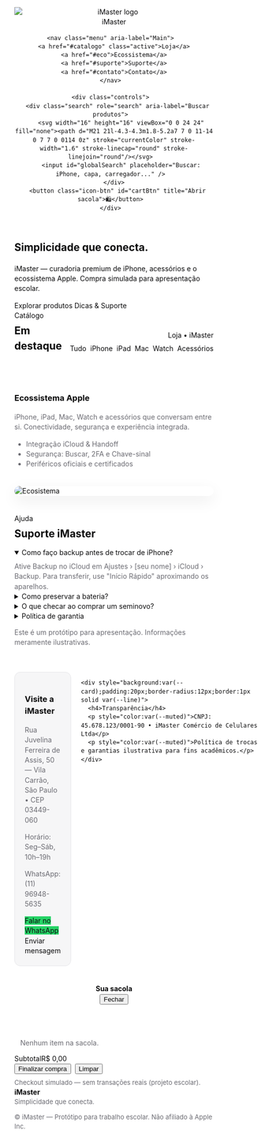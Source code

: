 <!doctype html>  
<html lang="pt-BR">  
<head>  
<meta charset="utf-8" />  
<meta name="viewport" content="width=device-width,initial-scale=1" />  
<title>iMaster — Simplicidade que conecta.</title>  
<meta name="description" content="iMaster — Loja conceito de iPhone e ecossistema Apple. Catálogo, carrinho e checkout simulado." />  
<style>  
  /* ----------------- Reset & base ----------------- */  
  :root{  
    --bg:#ffffff; --fg:#0b0b0c; --muted:#6b6b72; --card:#f6f6f7; --line:#e7e7ea;  
    --accent:#000000; --glass:rgba(255,255,255,0.6); --radius:14px; --shadow:0 10px 30px rgba(0,0,0,.08);  
    --maxw:1200px;  
  }  
  @media (prefers-color-scheme:dark){  
    :root{ --bg:#000; --fg:#f5f5f6; --muted:#9b9b9b; --card:#121214; --line:#232325; --glass:rgba(0,0,0,0.6); --shadow:0 10px 30px rgba(0,0,0,.6) }  
  }  
  *{box-sizing:border-box}  
  html,body{height:100%;margin:0;background:var(--bg);color:var(--fg);font-family:-apple-system,BlinkMacSystemFont,"Segoe UI",Roboto,Helvetica,Arial;line-height:1.45}  
  a{color:inherit;text-decoration:none}  
  img{max-width:100%;height:auto;display:block}  
  
  /* ----------------- Layout ----------------- */  
  .wrap{max-width:var(--maxw);margin:0 auto;padding:0 20px}  
  header.nav{position:sticky;top:0;z-index:70;background:linear-gradient(to bottom,transparent,rgba(0,0,0,0.02));backdrop-filter:blur(8px);border-bottom:1px solid var(--line);padding:12px 0}  
  .nav-inner{display:flex;align-items:center;justify-content:space-between;gap:12px}  
  .brand{display:flex;align-items:center;gap:12px}  
  .brand img{height:34px; width:auto;}  
  .brand .title{font-weight:700; letter-spacing:.2px}  
  nav.menu{display:flex;gap:16px;align-items:center}  
  nav.menu a{color:var(--muted);font-weight:600;padding:8px 10px;border-radius:10px}  
  nav.menu a:hover, nav.menu a.active{color:var(--fg);background:transparent}  
  .controls{display:flex;align-items:center;gap:10px}  
  
  /* search */  
  .search{display:flex;align-items:center;gap:10px;border:1px solid var(--line);padding:8px 12px;border-radius:12px;min-width:260px;background:transparent}  
  .search input{border:0;outline:0;background:transparent;color:var(--fg);width:100%}  
  .icon-btn{border:1px solid var(--line);padding:8px 10px;border-radius:12px;background:transparent;cursor:pointer}  
  
  /* hero */  
  .hero{padding:64px 0 36px;text-align:center}  
  .hero h1{font-size:clamp(28px,6vw,54px);margin:0 0 8px}  
  .hero p{color:var(--muted);font-size:18px;margin:0 0 18px}  
  .hero .cta{display:inline-flex;gap:12px}  
  
  .btn{display:inline-block;padding:12px 18px;border-radius:999px;border:1px solid var(--line);background:var(--accent);color:#fff;font-weight:700;cursor:pointer}  
  .btn.ghost{background:transparent;color:var(--fg);border-color:var(--line)}  
  .btn.small{padding:8px 12px;font-size:14px}  
  
  /* categories */  
  .cats{display:flex;gap:10px;flex-wrap:wrap;justify-content:center;margin:26px 0}  
  .chip{padding:8px 14px;border-radius:999px;border:1px solid var(--line);color:var(--muted);cursor:pointer}  
  .chip.active{border-color:var(--fg);color:var(--fg)}  
  
  /* grid */  
  .grid{display:grid;grid-template-columns:repeat(12,1fr);gap:20px}  
  .card{grid-column:span 4;background:var(--card);border-radius:12px;padding:14px;border:1px solid var(--line);box-shadow:var(--shadow);display:flex;flex-direction:column;gap:10px;transition:transform .18s}  
  .card:hover{transform:translateY(-6px)}  
  .card img{border-radius:10px;object-fit:contain;height:220px;width:100%;background:linear-gradient(180deg,#fff0,#fff0)}  
  .kicker{font-size:12px;color:var(--muted);text-transform:uppercase;letter-spacing:.6px}  
  .title{font-size:18px;font-weight:700}  
  .desc{color:var(--muted);font-size:14px}  
  .price{font-weight:800;font-size:18px;margin-top:6px}  
  
  .actions{display:flex;gap:8px;align-items:center;margin-top:auto}  
  .actions .qty{display:flex;gap:8px;align-items:center;border:1px solid var(--line);padding:6px 10px;border-radius:10px}  
  .actions button{background:transparent;border:0;cursor:pointer;font-size:16px}  
  
  /* cart drawer */  
  .drawer{position:fixed;top:0;right:-420px;bottom:0;width:400px;background:var(--bg);border-left:1px solid var(--line);box-shadow:var(--shadow);transition:right .28s;z-index:120;display:flex;flex-direction:column}  
  .drawer.open{right:0}  
  .drawer header{padding:16px;border-bottom:1px solid var(--line);display:flex;justify-content:space-between;align-items:center}  
  .cart-list{padding:12px;overflow:auto;flex:1;display:flex;flex-direction:column;gap:12px}  
  .cart-item{display:flex;gap:12px;align-items:center;border:1px solid var(--line);padding:10px;border-radius:10px}  
  .cart-item img{width:64px;height:64px;object-fit:cover;border-radius:8px}  
  .cart-footer{padding:14px;border-top:1px solid var(--line)}  
  .total{display:flex;justify-content:space-between;font-weight:800;margin-bottom:8px}  
  
  /* support */  
  section.support{padding:40px 0}  
  .faq{max-width:900px;margin:0 auto;display:grid;gap:12px}  
  details{background:var(--card);border:1px solid var(--line);padding:12px;border-radius:10px}  
  summary{cursor:pointer;font-weight:700}  
  
  /* footer */  
  footer{padding:36px 0;border-top:1px solid var(--line);color:var(--muted);font-size:14px;text-align:center;margin-top:40px}  
  
  /* responsive */  
  @media (max-width:980px){  
    .card{grid-column:span 6}  
    .search{display:none}  
  }  
  @media (max-width:640px){  
    .card{grid-column:span 12}  
    nav.menu{display:none}  
    .nav-inner{justify-content:space-between}  
  }  
</style>  
</head>  
<body>  
  
<!-- NAV -->  
<header class="nav">  
  <div class="wrap nav-inner">  
    <div class="brand">  
      <!-- if you have a local logo file named logo.png, it will show; otherwise text -->  
      <img src="logo.png" alt="iMaster logo" onerror="this.style.display='none'">  
      <div class="title">iMaster</div>  
    </div>  
  
    <nav class="menu" aria-label="Main">  
      <a href="#catalogo" class="active">Loja</a>  
      <a href="#eco">Ecossistema</a>  
      <a href="#suporte">Suporte</a>  
      <a href="#contato">Contato</a>  
    </nav>  
  
    <div class="controls">  
      <div class="search" role="search" aria-label="Buscar produtos">  
        <svg width="16" height="16" viewBox="0 0 24 24" fill="none"><path d="M21 21l-4.3-4.3m1.8-5.2a7 7 0 11-14 0 7 7 0 0114 0z" stroke="currentColor" stroke-width="1.6" stroke-linecap="round" stroke-linejoin="round"/></svg>  
        <input id="globalSearch" placeholder="Buscar: iPhone, capa, carregador..." />  
      </div>  
      <button class="icon-btn" id="cartBtn" title="Abrir sacola">🛍️</button>  
    </div>  
  </div>  
</header>  
  
<!-- HERO -->  
<section class="hero wrap">  
  <h1>Simplicidade que conecta.</h1>  
  <p>iMaster — curadoria premium de iPhone, acessórios e o ecossistema Apple. Compra simulada para apresentação escolar.</p>  
  <div class="cta">  
    <a class="btn" href="#catalogo">Explorar produtos</a>  
    <a class="btn ghost" href="#suporte">Dicas & Suporte</a>  
  </div>  
</section>  
  
<!-- CATALOG -->  
<section id="catalogo" class="wrap">  
  <div style="display:flex;justify-content:space-between;align-items:end;gap:12px">  
    <div>  
      <div class="kicker">Catálogo</div>  
      <h2 style="margin:6px 0 0">Em destaque</h2>  
    </div>  
    <div style="text-align:right">  
      <div class="kicker" style="margin-bottom:6px">Loja • iMaster</div>  
      <div style="display:flex;gap:8px;justify-content:flex-end">  
        <div class="chip active" data-cat="all">Tudo</div>  
        <div class="chip" data-cat="iphone">iPhone</div>  
        <div class="chip" data-cat="ipad">iPad</div>  
        <div class="chip" data-cat="mac">Mac</div>  
        <div class="chip" data-cat="watch">Watch</div>  
        <div class="chip" data-cat="acessorios">Acessórios</div>  
      </div>  
    </div>  
  </div>  
  
  <div class="grid" id="grid" style="margin-top:20px"></div>  
</section>  
  
<!-- ECOSSISTEMA -->  
<section id="eco" class="wrap" style="padding-top:36px">  
  <div style="display:flex;gap:20px;align-items:center;flex-wrap:wrap">  
    <div style="flex:1;min-width:240px">  
      <h3>Ecossistema Apple</h3>  
      <p style="color:var(--muted)">iPhone, iPad, Mac, Watch e acessórios que conversam entre si. Conectividade, segurança e experiência integrada.</p>  
      <ul style="color:var(--muted)">  
        <li>Integração iCloud & Handoff</li>  
        <li>Segurança: Buscar, 2FA e Chave-sinal</li>  
        <li>Periféricos oficiais e certificados</li>  
      </ul>  
    </div>  
    <div style="flex:1;min-width:240px">  
      <img src="https://www.apple.com/v/home/ae/images/heroes/home_hero_mac__e9d2y4w3syi2_large.jpg" alt="Ecosistema" style="border-radius:12px;box-shadow:var(--shadow)">  
    </div>  
  </div>  
</section>  
  
<!-- SUPORTE -->  
<section id="suporte" class="support wrap" style="padding-top:36px">  
  <div class="kicker">Ajuda</div>  
  <h2 style="margin:6px 0 12px">Suporte iMaster</h2>  
  <div class="faq">  
    <details open><summary>Como faço backup antes de trocar de iPhone?</summary><div style="color:var(--muted);margin-top:8px">Ative Backup no iCloud em Ajustes › [seu nome] › iCloud › Backup. Para transferir, use "Início Rápido" aproximando os aparelhos.</div></details>  
    <details><summary>Como preservar a bateria?</summary><div style="color:var(--muted);margin-top:8px">Ative Carregamento Otimizado, evite calor extremo e prefira carregadores certificados.</div></details>  
    <details><summary>O que checar ao comprar um seminovo?</summary><div style="color:var(--muted);margin-top:8px">Verifique IMEI/IMEI block, capacidade de bateria e histórico de manutenção; peça nota fiscal sempre que possível.</div></details>  
    <details><summary>Política de garantia</summary><div style="color:var(--muted);margin-top:8px">Garantia de 90 dias para defeitos em aparelhos seminovos; acessórios têm garantia conforme fabricante.</div></details>  
  </div>  
  <p style="color:var(--muted);margin-top:12px">Este é um protótipo para apresentação. Informações meramente ilustrativas.</p>  
</section>  
  
<!-- CONTATO / LOJA -->  
<section id="contato" class="wrap" style="padding-top:36px;padding-bottom:36px">  
  <div style="display:grid;grid-template-columns:1fr 360px;gap:20px">  
    <div style="background:var(--card);padding:20px;border-radius:12px;border:1px solid var(--line)">  
      <h3>Visite a iMaster</h3>  
      <p style="color:var(--muted)">Rua Juvelina Ferreira de Assis, 50 — Vila Carrão, São Paulo • CEP 03449-060</p>  
      <p style="color:var(--muted)">Horário: Seg–Sáb, 10h–19h</p>  
      <p style="color:var(--muted)">WhatsApp: <a href="https://wa.me/5511969485635" target="_blank">(11) 96948-5635</a></p>  
      <div style="margin-top:12px">  
        <a class="btn whatsapp" href="https://wa.me/5511969485635" target="_blank" style="background:#25D366">Falar no WhatsApp</a>  
        <a class="btn ghost" href="#" onclick="alert('Formulário simulado');return false;">Enviar mensagem</a>  
      </div>  
    </div>  
  
    <div style="background:var(--card);padding:20px;border-radius:12px;border:1px solid var(--line)">  
      <h4>Transparência</h4>  
      <p style="color:var(--muted)">CNPJ: 45.678.123/0001-90 • iMaster Comércio de Celulares Ltda</p>  
      <p style="color:var(--muted)">Política de trocas e garantias ilustrativa para fins acadêmicos.</p>  
    </div>  
  </div>  
</section>  
  
<!-- CART DRAWER -->  
<aside class="drawer" id="cartDrawer" aria-hidden="true">  
  <header>  
    <strong>Sua sacola</strong>  
    <div>  
      <button class="icon-btn" id="closeCart">Fechar</button>  
    </div>  
  </header>  
  <div class="cart-list" id="cartList">  
    <div style="color:var(--muted);padding:12px">Nenhum item na sacola.</div>  
  </div>  
  <div class="cart-footer">  
    <div class="total"><span>Subtotal</span><span id="subtotal">R$ 0,00</span></div>  
    <div style="display:flex;gap:8px">  
      <button class="btn" id="checkoutBtn">Finalizar compra</button>  
      <button class="btn ghost" id="clearBtn">Limpar</button>  
    </div>  
    <div style="margin-top:8px;color:var(--muted);font-size:13px">Checkout simulado — sem transações reais (projeto escolar).</div>  
  </div>  
</aside>  
  
<footer>  
  <div class="wrap">  
    <div style="display:flex;justify-content:space-between;gap:12px;align-items:center;flex-wrap:wrap">  
      <div style="min-width:160px">  
        <strong>iMaster</strong><div style="color:var(--muted);font-size:13px">Simplicidade que conecta.</div>  
      </div>  
      <div style="color:var(--muted);font-size:13px">© <span id="year"></span> iMaster — Protótipo para trabalho escolar. Não afiliado à Apple Inc.</div>  
    </div>  
  </div>  
</footer>  
  
<script>  
/* ================= Data: catálogo ================= */  
const catalog = [  
  {id:'ip15pro',cat:'iphone',name:'iPhone 15 Pro',desc:'Titanium • A17 Pro • 128–1TB',price:8999,img:'https://store.storeimages.cdn-apple.com/4982/as-images.apple.com/is/iphone-15-pro-finish-select-202309-6-1inch-titanium?wid=512&hei=512&fmt=png-alpha'},  
  {id:'ip15',cat:'iphone',name:'iPhone 15',desc:'Ilha Dinâmica • 48 MP',price:6799,img:'https://store.storeimages.cdn-apple.com/4982/as-images.apple.com/is/iphone-15-finish-select-202309-6-1inch-blue?wid=512&hei=512&fmt=png-alpha'},  
  {id:'ipse',cat:'iphone',name:'iPhone SE',desc:'A15 Bionic • Touch ID',price:2999,img:'https://store.storeimages.cdn-apple.com/4982/as-images.apple.com/is/iphone-se-finish-unselect-gallery-1-202207?wid=512&hei=512&fmt=png-alpha'},  
  {id:'ipad10',cat:'ipad',name:'iPad 10ª geração',desc:'10,9” • A14',price:3599,img:'https://store.storeimages.cdn-apple.com/4982/as-images.apple.com/is/ipad-10th-gen-finish-blue-wifi-select?wid=512&hei=512&fmt=png-alpha'},  
  {id:'ipadpro',cat:'ipad',name:'iPad Pro',desc:'M2 • ProMotion',price:8999,img:'https://store.storeimages.cdn-apple.com/4982/as-images.apple.com/is/ipad-pro-11-select-cell-silver-202210?wid=512&hei=512&fmt=png-alpha'},  
  {id:'macair',cat:'mac',name:'MacBook Air M2',desc:'M2 • Leve e potente',price:7999,img:'https://www.apple.com/v/mac/home/bi/images/overview/compare_mac_m2__e9cudk8b4vqe_large.jpg'},  
  {id:'watch9',cat:'watch',name:'Apple Watch Series 9',desc:'GPS • 41/45 mm',price:3499,img:'https://store.storeimages.cdn-apple.com/4982/as-images.apple.com/is/MREY3?wid=512&hei=512&fmt=png-alpha'},  
  {id:'airpodspro2',cat:'acessorios',name:'AirPods Pro (2ª gen)',desc:'ANC e Áudio Espacial',price:2299,img:'https://store.storeimages.cdn-apple.com/4982/as-images.apple.com/is/airpods-pro-charging-case-usb-c-202309?wid=512&hei=512&fmt=png-alpha'},  
  {id:'capinha',cat:'acessorios',name:'Capinha MagSafe',desc:'Transparente • Proteção',price:249,img:'https://store.storeimages.cdn-apple.com/4982/as-images.apple.com/is/MPU63?wid=512&hei=512&fmt=png-alpha'},  
  {id:'carreg',cat:'acessorios',name:'Carregador 20W',desc:'USB-C rápido',price:219,img:'https://store.storeimages.cdn-apple.com/4982/as-images.apple.com/is/mhje3?wid=512&hei=512&fmt=png-alpha'}  
];  
  
/* =============== Utilidades =============== */  
const $ = sel => document.querySelector(sel);  
const $$ = sel => Array.from(document.querySelectorAll(sel));  
const money = v => v.toLocaleString('pt-BR',{style:'currency',currency:'BRL'});  
  
/* =============== Render catálogo =============== */  
const grid = $('#grid');  
let catFilter = 'all';  
let q = '';  
  
function render(){  
  grid.innerHTML = '';  
  const list = catalog.filter(p=>{  
    const okCat = catFilter==='all' || p.cat===catFilter;  
    const okQ = !q || (p.name+' '+p.desc).toLowerCase().includes(q);  
    return okCat && okQ;  
  });  
  list.forEach(p=>{  
    const el = document.createElement('article');  
    el.className='card';  
    el.innerHTML = `  
      <img src="${p.img}" alt="${p.name}">  
      <div class="kicker">${p.cat.toUpperCase()}</div>  
      <div class="title">${p.name}</div>  
      <div class="desc">${p.desc}</div>  
      <div class="price">${money(p.price)}</div>  
      <div class="actions">  
        <div class="qty">  
          <button onclick="chgQty('${p.id}',-1)">−</button>  
          <span id="q_${p.id}">1</span>  
          <button onclick="chgQty('${p.id}',1)">+</button>  
        </div>  
        <button class="btn ghost" onclick="addToCart('${p.id}')">Adicionar</button>  
      </div>  
    `;  
    grid.appendChild(el);  
  });  
}  
render();  
  
/* =============== filtros e busca =============== */  
$$('.chip').forEach(ch=>{  
  ch.addEventListener('click', ()=>{  
    $$('.chip').forEach(x=>x.classList.remove('active'));  
    ch.classList.add('active');  
    catFilter = ch.dataset.cat;  
    render();  
  });  
});  
$('#globalSearch').addEventListener('input', e=>{  
  q = e.target.value.trim().toLowerCase();  
  render();  
});  
  
/* =============== carrinho =============== */  
const cart = {}; // id -> qty  
function chgQty(id,delta){  
  const el = document.getElementById('q_'+id);  
  let v = parseInt(el.textContent||'0') + delta;  
  if(v < 1) v = 1;  
  el.textContent = v;  
}  
function addToCart(id){  
  const qEl = document.getElementById('q_'+id);  
  const qty = parseInt(qEl.textContent||'1',10) || 1;  
  cart[id] = (cart[id]||0) + qty;  
  qEl.textContent = '1';  
  openCart();  
  updateCart();  
}  
  
/* Drawer behavior */  
const cartDrawer = document.getElementById('cartDrawer');  
$('#cartBtn').addEventListener('click', openCart);  
$('#closeCart').addEventListener('click', ()=>cartDrawer.classList.remove('open'));  
function openCart(){ cartDrawer.classList.add('open'); updateCart(); }  
  
/* Render cart */  
function updateCart(){  
  const list = $('#cartList');  
  list.innerHTML = '';  
  const keys = Object.keys(cart);  
  if(keys.length===0){  
    list.innerHTML = '<div style="padding:12px;color:var(--muted)">Nenhum item na sacola.</div>';  
    $('#subtotal').textContent = money(0);  
    return;  
  }  
  let total = 0;  
  keys.forEach(id=>{  
    const p = catalog.find(x=>x.id===id);  
    if(!p) return;  
    const qty = cart[id];  
    total += p.price * qty;  
    const node = document.createElement('div');  
    node.className = 'cart-item';  
    node.innerHTML = `  
      <img src="${p.img}" alt="${p.name}">  
      <div style="flex:1">  
        <div style="font-weight:700">${p.name}</div>  
        <div style="color:var(--muted);font-size:13px;margin-top:6px">${qty} × ${money(p.price)}</div>  
      </div>  
      <div style="display:flex;flex-direction:column;gap:8px;">  
        <button class="icon-btn" onclick="removeItem('${id}')">Remover</button>  
      </div>  
    `;  
    list.appendChild(node);  
  });  
  $('#subtotal').textContent = money(total);  
}  
function removeItem(id){ delete cart[id]; updateCart(); }  
  
$('#clearBtn').addEventListener('click', ()=>{  
  if(confirm('Limpar a sacola?')){ for(const k in cart) delete cart[k]; updateCart(); }  
});  
  
/* Checkout simulado */  
$('#checkoutBtn').addEventListener('click', ()=>{  
  const keys = Object.keys(cart);  
  if(keys.length===0){ alert('Sua sacola está vazia.'); return; }  
  // coletar dados simples (simulado)  
  const nome = prompt('Nome para o pedido (simulado):');  
  if(!nome){ alert('Pedido cancelado'); return; }  
  alert(`Pedido SIMULADO confirmado ✅\n\nNome: ${nome}\nItens: ${keys.length}\n\n(Projeto escolar — sem pagamento real)`);  
  // limpar  
  for(const k in cart) delete cart[k];  
  updateCart();  
  cartDrawer.classList.remove('open');  
});  
  
/* inicial */  
document.getElementById('year').textContent = new Date().getFullYear();  
</script>  
</body>  
</html>  
